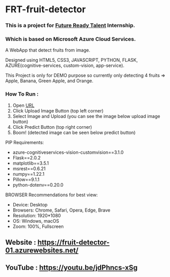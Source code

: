 # FRT-fruit-detector

### This is a project for [Future Ready Talent](https://futurereadytalent.in/) Internship.
### Which is based on Microsoft Azure Cloud Services.

A WebApp that detect fruits from image.

Designed using HTML5, CSS3, JAVASCRIPT, PYTHON, FLASK, AZURE(cognitive-services, custom-vision, app-service).

This Project is only for DEMO purpose so currently only detecting 4 fruits => Apple, Banana, Green Apple, and Orange.

### How To Run :
1) Open [URL](https://fruit-detector-01.azurewebsites.net/)
2) Click Upload Image Button (top left corner)
3) Select Image and Upload (you can see the image below upload image button)
4) Click Predict Button (top right corner)
5) Boom! (detected image can be seen below predict button)

PIP Requirements:
* azure-cognitiveservices-vision-customvision==3.1.0
* Flask==2.0.2
* matplotlib==3.5.1
* msrest==0.6.21
* numpy==1.22.1
* Pillow==9.1.1
* python-dotenv==0.20.0

BROWSER Recommendations for best view:
*	Device: Desktop
*	Browsers: Chrome, Safari, Opera, Edge, Brave
*	Resolution: 1920*1080
*	OS: Windows, macOS
*	Zoom: 100%, Fullscreen

## Website : https://fruit-detector-01.azurewebsites.net/
## YouTube : https://youtu.be/jdPhncs-xSg
